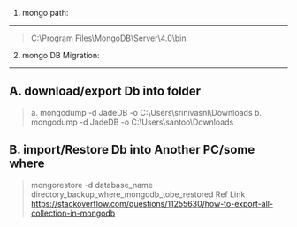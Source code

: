 1. mongo path:
-------------
> C:\Program Files\MongoDB\Server\4.0\bin

2. mongo DB Migration:
----------------------

A. download/export Db into folder
---------------------------------
 > a. mongodump -d JadeDB -o C:\Users\srinivasnl\Downloads 
 > b. mongodump -d JadeDB -o C:\Users\santoo\Downloads <br/>
 
B. import/Restore Db into Another PC/some where
-----------------------------------------------
 > mongorestore -d database_name directory_backup_where_mongodb_tobe_restored
 > Ref Link https://stackoverflow.com/questions/11255630/how-to-export-all-collection-in-mongodb 
